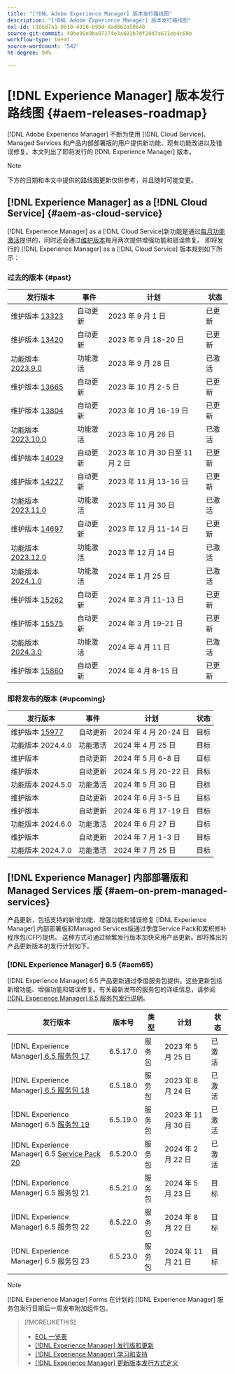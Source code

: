 ```yaml
---
title: "[!DNL Adobe Experience Manager] 版本发行路线图"
description: "[!DNL Adobe Experience Manager] 版本发行路线图"
exl-id: c106d7a1-8810-4328-b99d-dad862a50640
source-git-commit: 40be99e9ba97274e3a601b7df20d7a671eb4c88b
workflow-type: tm+mt
source-wordcount: '542'
ht-degree: 94%

---
```



# [!DNL Experience Manager] 版本发行路线图 {#aem-releases-roadmap}

[!DNL Adobe Experience Manager] 不断为使用 [!DNL Cloud Service]、Managed Services 和产品内部部署版的用户提供新功能、现有功能改进以及错误修复。本文列出了即将发行的 [!DNL Experience Manager] 版本。

>[!NOTE]
>
>下方的日期和本文中提供的路线图更新仅供参考，并且随时可能变更。

## [!DNL Experience Manager] as a [!DNL Cloud Service] {#aem-as-cloud-service}

[!DNL Experience Manager] as a [!DNL Cloud Service]新功能是通过[每月功能激活](https://experienceleague.adobe.com/en/docs/experience-manager-cloud-service/content/release-notes/release-notes/release-notes-current)提供的，同时还会通过[维护版本](https://experienceleague.adobe.com/en/docs/experience-manager-cloud-service/content/release-notes/maintenance/latest)每月两次提供增强功能和错误修复。
即将发行的 [!DNL Experience Manager] as a [!DNL Cloud Service] 版本规划如下所示：

### 过去的版本 {#past}

| 发行版本 | 事件 | 计划 | 状态 |
|---|---|---|---|
| 维护版本 [13323](https://experienceleague.adobe.com/en/docs/experience-manager-cloud-service/content/release-notes/maintenance/2023/2023-9-0#release-13323) | 自动更新 | 2023 年 9 月 1 日 | 已更新 |
| 维护版本 [13420](https://experienceleague.adobe.com/en/docs/experience-manager-cloud-service/content/release-notes/maintenance/2023/2023-9-0#release-13420) | 自动更新 | 2023 年 9 月 18-20 日 | 已更新 |
| 功能版本 [2023.9.0](https://experienceleague.adobe.com/en/docs/experience-manager-cloud-service/content/release-notes/release-notes/2023/release-notes-2023-9-0) | 功能激活 | 2023 年 9 月 28 日 | 已激活 |
| 维护版本 [13665](https://experienceleague.adobe.com/en/docs/experience-manager-cloud-service/content/release-notes/maintenance/2023/2023-10-0#release-13665) | 自动更新 | 2023 年 10 月 2-5 日 | 已更新 |
| 维护版本 [13804](https://experienceleague.adobe.com/en/docs/experience-manager-cloud-service/content/release-notes/maintenance/2023/2023-10-0#release-13804) | 自动更新 | 2023 年 10 月 16-19 日 | 已更新 |
| 功能版本 [2023.10.0](https://experienceleague.adobe.com/en/docs/experience-manager-cloud-service/content/release-notes/release-notes/2023/release-notes-2023-10-0) | 功能激活 | 2023 年 10 月 26 日 | 已激活 |
| 维护版本 [14029](https://experienceleague.adobe.com/en/docs/experience-manager-cloud-service/content/release-notes/maintenance/2023/2023-11-0#release-14029) | 自动更新 | 2023 年 10 月 30 日至 11 月 2 日 | 已更新 |
| 维护版本 [14227](https://experienceleague.adobe.com/en/docs/experience-manager-cloud-service/content/release-notes/maintenance/2023/2023-11-0#release-14227) | 自动更新 | 2023 年 11 月 13-16 日 | 已更新 |
| 功能版本 [2023.11.0](https://experienceleague.adobe.com/en/docs/experience-manager-cloud-service/content/release-notes/release-notes/2023/release-notes-2023-11-0) | 功能激活 | 2023 年 11 月 30 日 | 已激活 |
| 维护版本 [14697](https://experienceleague.adobe.com/en/docs/experience-manager-cloud-service/content/release-notes/maintenance/2023/2023-12-0#release-14697) | 自动更新 | 2023 年 12 月 11-14 日 | 已更新 |
| 功能版本 [2023.12.0](https://experienceleague.adobe.com/en/docs/experience-manager-cloud-service/content/release-notes/release-notes/2023/release-notes-2023-12-0) | 功能激活 | 2023 年 12 月 14 日 | 已激活 |
| 功能版本 [2024.1.0](https://experienceleague.adobe.com/en/docs/experience-manager-cloud-service/content/release-notes/release-notes/2024/release-notes-2024-1-0) | 功能激活 | 2024 年 1 月 25 日 | 已激活 |
| 维护版本 [15262](https://experienceleague.adobe.com/en/docs/experience-manager-cloud-service/content/release-notes/maintenance/2024/2024-3-0#release-15262) | 自动更新 | 2024 年 3 月 11-13 日 | 已更新 |
| 维护版本 [15575](https://experienceleague.adobe.com/en/docs/experience-manager-cloud-service/content/release-notes/maintenance/2024/2024-3-0#release-15575) | 自动更新 | 2024 年 3 月 19–21 日 | 已更新 |
| 功能版本 [2024.3.0](https://experienceleague.adobe.com/en/docs/experience-manager-cloud-service/content/release-notes/release-notes/release-notes-current) | 功能激活 | 2024 年 4 月 11 日 | 已激活 |
| 维护版本 [15860](https://experienceleague.adobe.com/en/docs/experience-manager-cloud-service/content/release-notes/maintenance/2024/2024-3-0#release-15860) | 自动更新 | 2024 年 4 月 8–15 日 | 已更新 |

### 即将发布的版本 {#upcoming}

| 发行版本 | 事件 | 计划 | 状态 |
|---|---|---|---|
| 维护版本 [15977](https://experienceleague.adobe.com/en/docs/experience-manager-cloud-service/content/release-notes/maintenance/latest) | 自动更新 | 2024 年 4 月 20-24 日 | 目标 |
| 功能版本 2024.4.0 | 功能激活 | 2024 年 4 月 25 日 | 目标 |
| 维护版本 | 自动更新 | 2024 年 5 月 6-8 日 | 目标 |
| 维护版本 | 自动更新 | 2024 年 5 月 20-22 日 | 目标 |
| 功能版本 2024.5.0 | 功能激活 | 2024 年 5 月 30 日 | 目标 |
| 维护版本 | 自动更新 | 2024 年 6 月 3-5 日 | 目标 |
| 维护版本 | 自动更新 | 2024 年 6 月 17-19 日 | 目标 |
| 功能版本 2024.6.0 | 功能激活 | 2024 年 6 月 27 日 | 目标 |
| 维护版本 | 自动更新 | 2024 年 7 月 1-3 日 | 目标 |
| 功能版本 2024.7.0 | 功能激活 | 2024 年 7 月 25 日 | 目标 |

## [!DNL Experience Manager] 内部部署版和 Managed Services 版 {#aem-on-prem-managed-services}

产品更新，包括支持的新增功能、增强功能和错误修复 [!DNL Experience Manager] 内部部署版和Managed Services版通过季度Service Pack和累积修补程序包(CFP)提供。 这种方式可通过频繁发行版本加快采用产品更新。即将推出的产品更新版本的发行计划如下。

### [!DNL Experience Manager] 6.5 {#aem65}

[!DNL Experience Manager] 6.5 产品更新通过季度服务包提供。这些更新包括新增功能、增强功能和错误修复。有关最新发布的服务包的详细信息，请参阅 [[!DNL Experience Manager]  6.5 服务包发行说明](https://experienceleague.adobe.com/en/docs/experience-manager-65/content/release-notes/release-notes)。

| 发行版本 | 版本号 | 类型 | 计划 | 状态 |
|---|---|---|---|---|
| [!DNL Experience Manager][ 6.5 服务包 17](https://experienceleague.adobe.com/en/docs/experience-manager-65/content/release-notes/service-pack/6-5-17) | 6.5.17.0 | 服务包 | 2023 年 5 月 25 日 | 已激活 |
| [!DNL Experience Manager][ 6.5 服务包 18](https://experienceleague.adobe.com/en/docs/experience-manager-65/content/release-notes/service-pack/6-5-18) | 6.5.18.0 | 服务包 | 2023 年 8 月 24 日 | 已激活 |
| [!DNL Experience Manager] 6.5 [服务包 19](https://experienceleague.adobe.com/en/docs/experience-manager-65/content/release-notes/service-pack/6-5-19) | 6.5.19.0 | 服务包 | 2023 年 11 月 30 日 | 已激活 |
| [!DNL Experience Manager] 6.5 [Service Pack 20](https://experienceleague.adobe.com/en/docs/experience-manager-65/content/release-notes/release-notes) | 6.5.20.0 | 服务包 | 2024 年 2 月 22 日 | 已激活 |
| [!DNL Experience Manager] 6.5 服务包 21 | 6.5.21.0 | 服务包 | 2024 年 5 月 23 日 | 目标 |
| [!DNL Experience Manager] 6.5 服务包 22 | 6.5.22.0 | 服务包 | 2024 年 8 月 22 日 | 目标 |
| [!DNL Experience Manager] 6.5 服务包 23 | 6.5.23.0 | 服务包 | 2024 年 11 月 21 日 | 目标 |

>[!NOTE]
>
>[!DNL Experience Manager] Forms 在计划的 [!DNL Experience Manager] 服务包发行日期后一周发布附加组件包。

>[!MORELIKETHIS]
>
>* [EOL 一览表](https://helpx.adobe.com/cn/support/programs/eol-matrix.html)
>* [[!DNL Experience Manager]  发行版和更新](https://experienceleague.adobe.com/en/docs/experience-manager-release-information/aem-release-updates/aem-releases-updates)
>* [[!DNL Experience Manager]  学习和支持](https://experienceleague.adobe.com/en/docs/experience-manager-cloud-service)
>* [[!DNL Experience Manager]  更新版本发行方式定义](/help/using/update-release-vehicle-definitions.md)
